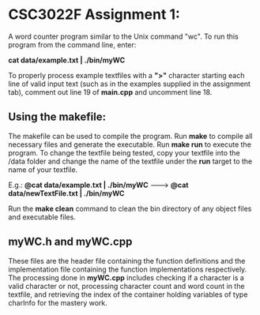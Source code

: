 # CSC3022F Assignment 1:

A word counter program similar to the Unix command "wc".
To run this program from the command line, enter:

**cat data/example.txt | ./bin/myWC**

To properly process example textfiles with a **">"** character starting each line of valid input text (such as in the examples supplied in the assignment tab), comment out line 19 of **main.cpp** and uncomment line 18.

## Using the makefile:

The makefile can be used to compile the program. Run **make** to compile all necessary files and generate the executable.
Run **make run** to execute the program. To change the textfile being tested, copy your textfile into the /data folder and change the name of the textfile under the **run** target to the name of your textfile.

E.g.:
**@cat data/example.txt | ./bin/myWC** ---> **@cat data/newTextFile.txt | ./bin/myWC**

Run the **make clean** command to clean the bin directory of any object files and executable files.

## myWC.h and myWC.cpp
These files are the header file containing the function definitions and the implementation file containing the function implementations respectively. The processing done in **myWC.cpp** includes checking if a character is a valid character or not, processing character count and word count in the textfile, and retrieving the index of the container holding variables of type charInfo for the mastery work.